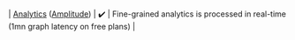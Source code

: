 | [Analytics](../concepts/analytics) ([Amplitude](../guides/analytics/use-amplitude)) | :heavy_check_mark: | Fine-grained analytics is processed in real-time (1mn graph latency on free plans) |
